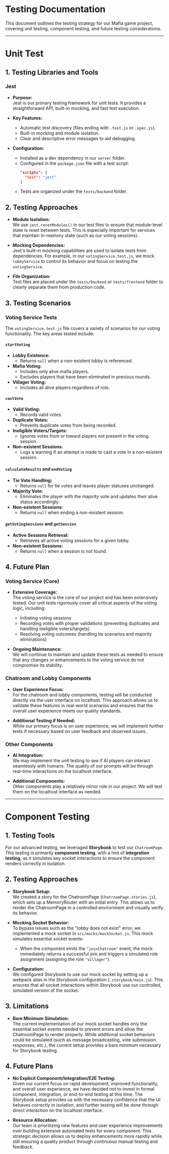 # Testing Documentation

This document outlines the testing strategy for our Mafia game project, covering unit testing, component testing, and future testing considerations.

---

# Unit Test

## 1. Testing Libraries and Tools

### Jest
- **Purpose:**  
  Jest is our primary testing framework for unit tests. It provides a straightforward API, built-in mocking, and fast test execution.

- **Key Features:**
  - Automatic test discovery (files ending with `.test.js` or `.spec.js`).
  - Built-in mocking and module isolation.
  - Clear and descriptive error messages to aid debugging.

- **Configuration:**
  - Installed as a dev dependency in our `server` folder.
  - Configured in the `package.json` file with a test script:
    ```json
    "scripts": {
      "test": "jest"
    }
    ```
  - Tests are organized under the `tests/backend` folder.

## 2. Testing Approaches

- **Module Isolation:**  
  We use `jest.resetModules()` in our test files to ensure that module-level state is reset between tests. This is especially important for services that maintain in-memory state (such as our voting sessions).

- **Mocking Dependencies:**  
  Jest's built-in mocking capabilities are used to isolate tests from dependencies. For example, in our `votingService.test.js`, we mock `lobbyService` to control its behavior and focus on testing the `votingService`.

- **File Organization:**  
  Test files are placed under the `tests/backend` or `tests/frontend` folder to clearly separate them from production code.

## 3. Testing Scenarios

### Voting Service Tests

The `votingService.test.js` file covers a variety of scenarios for our voting functionality. The key areas tested include:

#### `startVoting`
- **Lobby Existence:**  
  - Returns `null` when a non-existent lobby is referenced.
- **Mafia Voting:**  
  - Includes only alive mafia players.
  - Excludes players that have been eliminated in previous rounds.
- **Villager Voting:**  
  - Includes all alive players regardless of role.

#### `castVote`
- **Valid Voting:**  
  - Records valid votes.
- **Duplicate Votes:**  
  - Prevents duplicate votes from being recorded.
- **Ineligible Voters/Targets:**  
  - Ignores votes from or toward players not present in the voting session.
- **Non-existent Sessions:**  
  - Logs a warning if an attempt is made to cast a vote in a non-existent session.

#### `calculateResults` and `endVoting`
- **Tie Vote Handling:**  
  - Returns `null` for tie votes and leaves player statuses unchanged.
- **Majority Vote:**  
  - Eliminates the player with the majority vote and updates their alive status accordingly.
- **Non-existent Sessions:**  
  - Returns `null` when ending a non-existent session.

#### `getVotingSessions` and `getSession`
- **Active Sessions Retrieval:**  
  - Retrieves all active voting sessions for a given lobby.
- **Non-existent Sessions:**  
  - Returns `null` when a session is not found.

## 4. Future Plan

### Voting Service (Core)
- **Extensive Coverage:**  
  The voting service is the core of our project and has been extensively tested. Our unit tests rigorously cover all critical aspects of the voting logic, including:
  - Initiating voting sessions
  - Recording votes with proper validations (preventing duplicates and handling ineligible voters/targets)
  - Resolving voting outcomes (handling tie scenarios and majority eliminations)

- **Ongoing Maintenance:**  
  We will continue to maintain and update these tests as needed to ensure that any changes or enhancements to the voting service do not compromise its stability.

### Chatroom and Lobby Components
- **User Experience Focus:**  
  For the chatroom and lobby components, testing will be conducted directly via the user interface on localhost. This approach allows us to validate these features in real-world scenarios and ensures that the overall user experience meets our quality standards.

- **Additional Testing if Needed:**  
  While our primary focus is on user experience, we will implement further tests if necessary based on user feedback and observed issues.

### Other Components
- **AI Integration:**  
  We may implement the unit testing to see if AI players can interact seamlessly with humans. The quality of our prompts will be through real-time interactions on the localhost interface.

- **Additional Components:**  
  Other components play a relatively minor role in our project. We will test them on the localhost interface as needed.

---

# Component Testing

## 1. Testing Tools

For our advanced testing, we leveraged **Storybook** to test our `ChatroomPage`. This testing is primarily **component testing**, with a hint of **integration testing**, as it simulates key socket interactions to ensure the component renders correctly in isolation.

## 2. Testing Approaches

- **Storybook Setup:**  
  We created a story for the ChatroomPage (`ChatroomPage.stories.js`), which sets up a MemoryRouter with an initial entry. This allows us to render the ChatroomPage in a controlled environment and visually verify its behavior.

- **Mocking Socket Behavior:**  
  To bypass issues such as the "lobby does not exist" error, we implemented a mock socket in `src/mocks/mockSocket.js`. This mock simulates essential socket events:
  - When the component emits the `"joinChatroom"` event, the mock immediately returns a successful join and triggers a simulated role assignment (assigning the role `"villager"`).
  
- **Configuration:**  
  We configured Storybook to use our mock socket by setting up a webpack alias in the Storybook configuration (`.storybook/main.js`). This ensures that all socket interactions within Storybook use our controlled, simulated version of the socket.

## 3. Limitations

- **Bare Minimum Simulation:**  
  The current implementation of our mock socket handles only the essential socket events needed to prevent errors and allow the ChatroomPage to render properly. While additional socket behaviors could be simulated (such as message broadcasting, vote submission responses, etc.), the current setup provides a bare minimum necessary for Storybook testing.

## 4. Future Plans

- **No Explicit Component/Integration/E2E Testing:**  
  Given our current focus on rapid development, improved functionality, and overall user experience, we have decided not to invest in formal component, integration, or end-to-end testing at this time. The Storybook setup provides us with the necessary confidence that the UI behaves correctly in isolation, and further testing will be done through direct interaction on the localhost interface.

- **Resource Allocation:**  
  Our team is prioritizing new features and user experience improvements over building extensive automated tests for every component. This strategic decision allows us to deploy enhancements more rapidly while still ensuring a quality product through continuous manual testing and feedback.